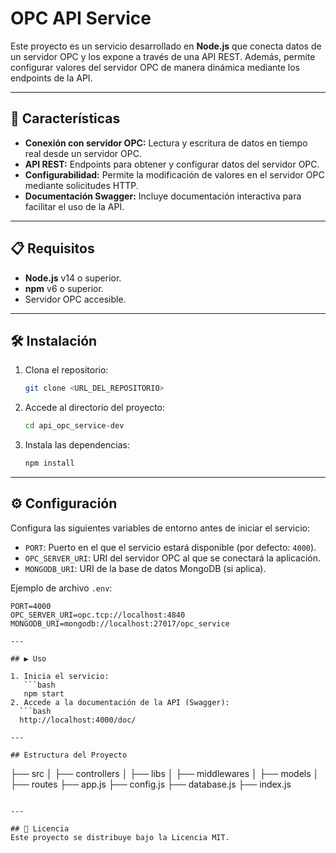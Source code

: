 # OPC API Service

Este proyecto es un servicio desarrollado en **Node.js** que conecta datos de un servidor OPC y los expone a través de una API REST. Además, permite configurar valores del servidor OPC de manera dinámica mediante los endpoints de la API.

---

## 🚀 Características

- **Conexión con servidor OPC:** Lectura y escritura de datos en tiempo real desde un servidor OPC.
- **API REST:** Endpoints para obtener y configurar datos del servidor OPC.
- **Configurabilidad:** Permite la modificación de valores en el servidor OPC mediante solicitudes HTTP.
- **Documentación Swagger:** Incluye documentación interactiva para facilitar el uso de la API.

---

## 📋 Requisitos

- **Node.js** v14 o superior.
- **npm** v6 o superior.
- Servidor OPC accesible.

---

## 🛠️ Instalación

1. Clona el repositorio:
   ```bash
   git clone <URL_DEL_REPOSITORIO>

2. Accede al directorio del proyecto:
   ```bash
   cd api_opc_service-dev
3. Instala las dependencias:
   ```bash
   npm install

---

## ⚙️ Configuración

Configura las siguientes variables de entorno antes de iniciar el servicio:

- `PORT`: Puerto en el que el servicio estará disponible (por defecto: `4000`).
- `OPC_SERVER_URI`: URI del servidor OPC al que se conectará la aplicación.
- `MONGODB_URI`: URI de la base de datos MongoDB (si aplica).

Ejemplo de archivo `.env`:

```env
PORT=4000
OPC_SERVER_URI=opc.tcp://localhost:4840
MONGODB_URI=mongodb://localhost:27017/opc_service

---

## ▶️ Uso

1. Inicia el servicio:  
   ```bash
   npm start
2. Accede a la documentación de la API (Swagger):
  ```bash
  http://localhost:4000/doc/

---

## Estructura del Proyecto
```
├── src
│   ├── controllers
│   ├── libs
│   ├── middlewares
│   ├── models
│   ├── routes
├── app.js
├── config.js
├── database.js
├── index.js
```

---

## 📝 Licencia
Este proyecto se distribuye bajo la Licencia MIT.
